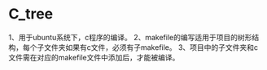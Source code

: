 # C_tree
1、用于ubuntu系统下，c程序的编译。
2、makefile的编写适用于项目的树形结构，每个子文件夹如果有c文件，必须有子makefile。
3、项目中的子文件夹和c文件需在对应的makefile文件中添加后，才能被编译。
